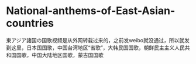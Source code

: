 # National-anthems-of-East-Asian-countries
東アジア諸国の国歌视频是从外网转载过来的，之前发weibo就没通过，所以就发到这里，日本国国歌，中国台湾地区“省歌”，大韩民国国歌，朝鲜民主主义人民共和国国歌，中国大陆地区国歌，蒙古国国歌
